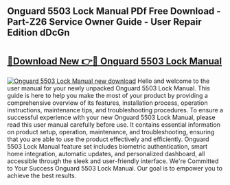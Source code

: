 ## Onguard 5503 Lock Manual PDf Free Download - Part-Z26 Service Owner Guide - User Repair Edition dDcGn

# <h2><a href="http://bc43860.oget.top/?id=Onguard+5503+Lock+Manual">🔗Download New 👉🔴 Onguard 5503 Lock Manual</a></h2>

[![Onguard 5503 Lock Manual new download](https://i.imgur.com/5g1atiW.png)](http://bc43860.oget.top/?id=Onguard+5503+Lock+Manual)
Hello and welcome to the user manual for your newly unpacked Onguard 5503 Lock Manual. This guide is here to help you make the most of your product by providing a comprehensive overview of its features, installation process, operation instructions, maintenance tips, and troubleshooting procedures. To ensure a successful experience with your new Onguard 5503 Lock Manual, please read this user manual carefully before use. It contains essential information on product setup, operation, maintenance, and troubleshooting, ensuring that you are able to use the product effectively and efficiently. Onguard 5503 Lock Manual feature set includes biometric authentication, smart home integration, automatic updates, and personalized dashboard, all accessible through the sleek and user-friendly interface. We're Committed to Your Success Onguard 5503 Lock Manual. Our goal is to empower you to achieve the best results.
